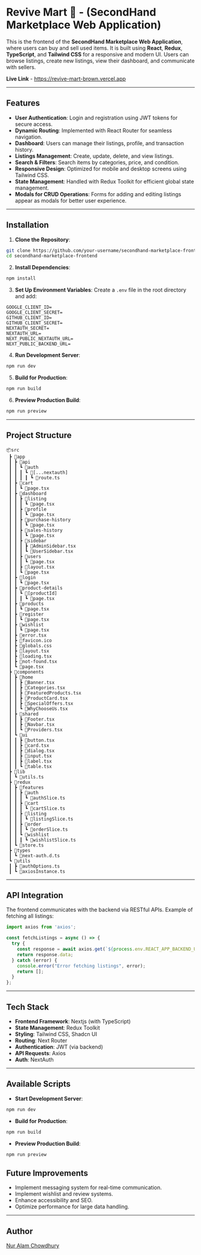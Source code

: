 # **Revive Mart 🛒 - (SecondHand Marketplace Web Application)**

This is the frontend of the **SecondHand Marketplace Web Application**, where users can buy and sell used items. It is built using **React**, **Redux**, **TypeScript**, and **Tailwind CSS** for a responsive and modern UI. Users can browse listings, create new listings, view their dashboard, and communicate with sellers.

**Live Link** - https://revive-mart-brown.vercel.app

---

## Features

- **User Authentication**: Login and registration using JWT tokens for secure access.
- **Dynamic Routing**: Implemented with React Router for seamless navigation.
- **Dashboard**: Users can manage their listings, profile, and transaction history.
- **Listings Management**: Create, update, delete, and view listings.
- **Search & Filters**: Search items by categories, price, and condition.
- **Responsive Design**: Optimized for mobile and desktop screens using Tailwind CSS.
- **State Management**: Handled with Redux Toolkit for efficient global state management.
- **Modals for CRUD Operations**: Forms for adding and editing listings appear as modals for better user experience.

---

## Installation

1. **Clone the Repository**:
```bash
git clone https://github.com/your-username/secondhand-marketplace-frontend.git
cd secondhand-marketplace-frontend
```

2. **Install Dependencies**:
```bash
npm install
```

3. **Set Up Environment Variables**:
Create a `.env` file in the root directory and add:
```env
GOOGLE_CLIENT_ID=
GOOGLE_CLIENT_SECRET=
GITHUB_CLIENT_ID=
GITHUB_CLIENT_SECRET=
NEXTAUTH_SECRET=
NEXTAUTH_URL=
NEXT_PUBLIC_NEXTAUTH_URL=
NEXT_PUBLIC_BACKEND_URL=
```

4. **Run Development Server**:
```bash
npm run dev
```

5. **Build for Production**:
```bash
npm run build
```

6. **Preview Production Build**:
```bash
npm run preview
```

---

## Project Structure

```
📦src
 ┣ 📂app
 ┃ ┣ 📂api
 ┃ ┃ ┗ 📂auth
 ┃ ┃ ┃ ┗ 📂[...nextauth]
 ┃ ┃ ┃ ┃ ┗ 📜route.ts
 ┃ ┣ 📂cart
 ┃ ┃ ┗ 📜page.tsx
 ┃ ┣ 📂dashboard
 ┃ ┃ ┣ 📂listing
 ┃ ┃ ┃ ┗ 📜page.tsx
 ┃ ┃ ┣ 📂profile
 ┃ ┃ ┃ ┗ 📜page.tsx
 ┃ ┃ ┣ 📂purchase-history
 ┃ ┃ ┃ ┗ 📜page.tsx
 ┃ ┃ ┣ 📂sales-history
 ┃ ┃ ┃ ┗ 📜page.tsx
 ┃ ┃ ┣ 📂sidebar
 ┃ ┃ ┃ ┣ 📜AdminSidebar.tsx
 ┃ ┃ ┃ ┗ 📜UserSidebar.tsx
 ┃ ┃ ┣ 📂users
 ┃ ┃ ┃ ┗ 📜page.tsx
 ┃ ┃ ┣ 📜layout.tsx
 ┃ ┃ ┗ 📜page.tsx
 ┃ ┣ 📂login
 ┃ ┃ ┗ 📜page.tsx
 ┃ ┣ 📂product-details
 ┃ ┃ ┗ 📂[productId]
 ┃ ┃ ┃ ┗ 📜page.tsx
 ┃ ┣ 📂products
 ┃ ┃ ┗ 📜page.tsx
 ┃ ┣ 📂register
 ┃ ┃ ┗ 📜page.tsx
 ┃ ┣ 📂wishlist
 ┃ ┃ ┗ 📜page.tsx
 ┃ ┣ 📜error.tsx
 ┃ ┣ 📜favicon.ico
 ┃ ┣ 📜globals.css
 ┃ ┣ 📜layout.tsx
 ┃ ┣ 📜loading.tsx
 ┃ ┣ 📜not-found.tsx
 ┃ ┗ 📜page.tsx
 ┣ 📂components
 ┃ ┣ 📂home
 ┃ ┃ ┣ 📜Banner.tsx
 ┃ ┃ ┣ 📜Categories.tsx
 ┃ ┃ ┣ 📜FeaturedProducts.tsx
 ┃ ┃ ┣ 📜ProductCard.tsx
 ┃ ┃ ┣ 📜SpecialOffers.tsx
 ┃ ┃ ┗ 📜WhyChooseUs.tsx
 ┃ ┣ 📂shared
 ┃ ┃ ┣ 📜Footer.tsx
 ┃ ┃ ┣ 📜Navbar.tsx
 ┃ ┃ ┗ 📜Providers.tsx
 ┃ ┗ 📂ui
 ┃ ┃ ┣ 📜button.tsx
 ┃ ┃ ┣ 📜card.tsx
 ┃ ┃ ┣ 📜dialog.tsx
 ┃ ┃ ┣ 📜input.tsx
 ┃ ┃ ┣ 📜label.tsx
 ┃ ┃ ┗ 📜table.tsx
 ┣ 📂lib
 ┃ ┗ 📜utils.ts
 ┣ 📂redux
 ┃ ┣ 📂features
 ┃ ┃ ┣ 📂auth
 ┃ ┃ ┃ ┗ 📜authSlice.ts
 ┃ ┃ ┣ 📂cart
 ┃ ┃ ┃ ┗ 📜cartSlice.ts
 ┃ ┃ ┣ 📂listing
 ┃ ┃ ┃ ┗ 📜listingSlice.ts
 ┃ ┃ ┣ 📂order
 ┃ ┃ ┃ ┗ 📜orderSlice.ts
 ┃ ┃ ┗ 📂wishlist
 ┃ ┃ ┃ ┗ 📜wishlistSlice.ts
 ┃ ┗ 📜store.ts
 ┣ 📂types
 ┃ ┗ 📜next-auth.d.ts
 ┗ 📂utils
 ┃ ┣ 📜authOptions.ts
 ┃ ┗ 📜axiosInstance.ts
```

---

## API Integration

The frontend communicates with the backend via RESTful APIs. Example of fetching all listings:

```typescript
import axios from 'axios';

const fetchListings = async () => {
  try {
    const response = await axios.get(`${process.env.REACT_APP_BACKEND_URL}/listings`);
    return response.data;
  } catch (error) {
    console.error("Error fetching listings", error);
    return [];
  }
};
```

---

## Tech Stack

- **Frontend Framework**: Nextjs (with TypeScript)
- **State Management**: Redux Toolkit
- **Styling**: Tailwind CSS, Shadcn UI
- **Routing**: Next Router
- **Authentication**: JWT (via backend)
- **API Requests**: Axios
- **Auth**: NextAuth

---

## Available Scripts

- **Start Development Server**:
```bash
npm run dev
```

- **Build for Production**:
```bash
npm run build
```

- **Preview Production Build**:
```bash
npm run preview
```

## Future Improvements

- Implement messaging system for real-time communication.
- Implement wishlist and review systems.
- Enhance accessibility and SEO.
- Optimize performance for large data handling.

---

## Author

[Nur Alam Chowdhury](https://github.com/Nur-Alam-Limon)